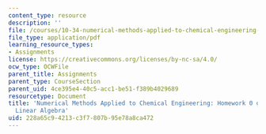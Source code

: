 ```yaml
---
content_type: resource
description: ''
file: /courses/10-34-numerical-methods-applied-to-chemical-engineering-fall-2015/228a65c94213c3f7807b95e78a8ca472_MIT10_34F15_HW0.pdf
file_type: application/pdf
learning_resource_types:
- Assignments
license: https://creativecommons.org/licenses/by-nc-sa/4.0/
ocw_type: OCWFile
parent_title: Assignments
parent_type: CourseSection
parent_uid: 4ce395e4-40c5-acc1-be51-f389b4029689
resourcetype: Document
title: 'Numerical Methods Applied to Chemical Engineering: Homework 0 on MATLAB and
  Linear Algebra'
uid: 228a65c9-4213-c3f7-807b-95e78a8ca472
---
```

